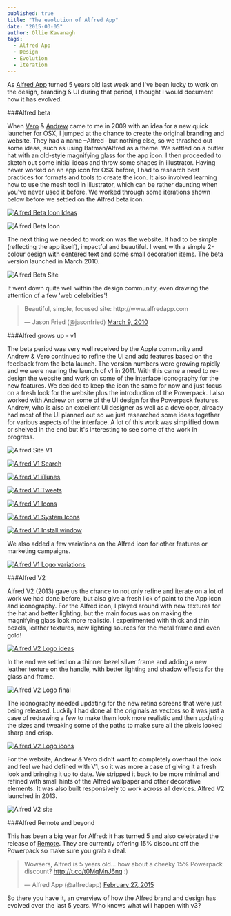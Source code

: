 ```yaml
---
published: true
title: "The evolution of Alfred App"
date: "2015-03-05"
author: Ollie Kavanagh
tags: 
  - Alfred App
  - Design
  - Evolution
  - Iteration
---
```


As [Alfred App](http://www.alfredapp.com) turned 5 years old last week and I've been lucky to work on the design, branding & UI during that period, I thought I would document how it has evolved.

###Alfred beta

When [Vero](https://twitter.com/vero) & [Andrew](https://twitter.com/preppeller) came to me in 2009 with an idea for a new quick launcher for OSX, I jumped at the chance to create the original branding and website. They had a name –Alfred– but nothing else, so we thrashed out some ideas, such as using Batman/Alfred as a theme. We settled on a butler hat with an old-style magnifying glass for the app icon. I then proceeded to sketch out some initial ideas and throw some shapes in illustrator. Having never worked on an app icon for OSX before, I had to research best practices for formats and tools to create the icon. It also involved learning how to use the mesh tool in illustrator, which can be rather daunting when you've never used it before. We worked through some iterations shown below before we settled on the Alfred beta icon.

<a href="https://dl.dropboxusercontent.com/u/728469/capra-blog-posts/alfred-icon-ideas.jpg" data-simplbox><img src="https://dl.dropboxusercontent.com/u/728469/capra-blog-posts/alfred-icon-ideas.jpg" alt="Alfred Beta Icon Ideas"></a>

<img src="https://dl.dropboxusercontent.com/u/728469/capra-blog-posts/alfred-icon-beta.jpg" alt="Alfred Beta Icon">

The next thing we needed to work on was the website. It had to be simple (reflecting the app itself), impactful and beautiful. I went with a simple 2-colour design with centered text and some small decoration items.  The beta version launched in March 2010.

<img src="https://dl.dropboxusercontent.com/u/728469/capra-blog-posts/alfred-beta-site.jpg" alt="Alfred Beta Site">

It went down quite well within the design community, even drawing the attention of a few 'web celebrities'!

<blockquote class="twitter-tweet" lang="en"><p>Beautiful, simple, focused site: http://www.alfredapp.com</p>&mdash; Jason Fried (@jasonfried) <a href="https://twitter.com/jasonfried/status/10207292828">March 9, 2010</a></blockquote>

###Alfred grows up - v1

The beta period was very well received by the Apple community and Andrew & Vero continued to refine the UI and add features based on the feedback from the beta launch. The version numbers were growing rapidly and we were nearing the launch of v1 in 2011. With this came a need to re-design the website and work on some of the interface iconography for the new features. We decided to keep the icon the same for now and just focus on a fresh look for the website plus the introduction of the Powerpack. I also worked with Andrew on some of the UI design for the Powerpack features. Andrew, who is also an excellent UI designer as well as a developer, already had most of the UI planned out so we just researched some ideas together for various aspects of the interface. A lot of this work was simplified down or shelved in the end but it's interesting to see some of the work in progress.

<img src="https://dl.dropboxusercontent.com/u/728469/capra-blog-posts/alfred-v1-site.jpg" alt="Alfred Site V1">

<a href="https://dl.dropboxusercontent.com/u/728469/capra-blog-posts/app-improvements-search.jpg" data-simplbox><img src="https://dl.dropboxusercontent.com/u/728469/capra-blog-posts/app-improvements-search.jpg" alt="Alfred V1 Search"></a>

<a href="https://dl.dropboxusercontent.com/u/728469/capra-blog-posts/app-improvements-itunes.jpg" data-simplbox><img src="https://dl.dropboxusercontent.com/u/728469/capra-blog-posts/app-improvements-itunes.jpg" alt="Alfred V1 iTunes"></a>

<a href="https://dl.dropboxusercontent.com/u/728469/capra-blog-posts/app-improvements-tweets.jpg" data-simplbox><img src="https://dl.dropboxusercontent.com/u/728469/capra-blog-posts/app-improvements-tweets.jpg" alt="Alfred V1 Tweets"></a>

<a href="https://dl.dropboxusercontent.com/u/728469/capra-blog-posts/alfred-v1-icons.jpg" data-simplbox><img src="https://dl.dropboxusercontent.com/u/728469/capra-blog-posts/alfred-v1-icons.jpg" alt="Alfred V1 Icons"></a>

<a href="https://dl.dropboxusercontent.com/u/728469/capra-blog-posts/alfred-v1-system-icons.jpg" data-simplbox><img src="https://dl.dropboxusercontent.com/u/728469/capra-blog-posts/alfred-v1-system-icons.jpg" alt="Alfred V1 System Icons"></a>

<a href="https://dl.dropboxusercontent.com/u/728469/capra-blog-posts/install-window.jpg" data-simplbox><img src="https://dl.dropboxusercontent.com/u/728469/capra-blog-posts/install-window.jpg" alt="Alfred V1 Install window"></a>

We also added a few variations on the Alfred icon for other features or marketing campaigns.

<a href="https://dl.dropboxusercontent.com/u/728469/capra-blog-posts/alfred-v1-logo-variations.jpg" data-simplbox><img src="https://dl.dropboxusercontent.com/u/728469/capra-blog-posts/alfred-v1-logo-variations.jpg" alt="Alfred V1 Logo variations"></a>

###Alfred V2

Alfred V2 (2013) gave us the chance to not only refine and iterate on a lot of work we had done before, but also give a fresh lick of paint to the App icon and iconography. For the Alfred icon, I played around with new textures for the hat and better lighting, but the main focus was on making the magnifying glass look more realistic. I experimented with thick and thin bezels, leather textures, new lighting sources for the metal frame and even gold!

<a href="https://dl.dropboxusercontent.com/u/728469/capra-blog-posts/alfred-v2-logo-ideas.jpg" data-simplbox><img src="https://dl.dropboxusercontent.com/u/728469/capra-blog-posts/alfred-v2-logo-ideas.jpg" alt="Alfred V2 Logo ideas"></a>

In the end we settled on a thinner bezel silver frame and adding a new leather texture on the handle, with better lighting and shadow effects for the glass and frame. 

<img src="https://dl.dropboxusercontent.com/u/728469/capra-blog-posts/alfred-v2-logo-final.jpg" alt="Alfred V2 Logo final">

The iconography needed updating for the new retina screens that were just being released. Luckily I had done all the originals as vectors so it was just a case of redrawing a few to make them look more realistic and then updating the sizes and tweaking some of the paths to make sure all the pixels looked sharp and crisp.

<a href="https://dl.dropboxusercontent.com/u/728469/capra-blog-posts/alfred-v2-icons.jpg" data-simplbox><img src="https://dl.dropboxusercontent.com/u/728469/capra-blog-posts/alfred-v2-icons.jpg" alt="Alfred V2 Logo icons"></a>

For the website, Andrew & Vero didn't want to completely overhaul the look and feel we had defined with V1, so it was more a case of giving it a fresh look and bringing it up to date. We stripped it back to be  more minimal and refined with small hints of the Alfred wallpaper and other decorative elements. It was also built responsively to work across all devices.  Alfred V2 launched in 2013.

<img src="https://dl.dropboxusercontent.com/u/728469/capra-blog-posts/alfred-v2-site.jpg" alt="Alfred V2 site">

###Alfred Remote and beyond

This has been a big year for Alfred: it has turned 5 and also celebrated the release of [Remote](https://www.alfredapp.com/remote). They are currently offering 15% discount off the Powerpack so make sure you grab a deal.

<blockquote class="twitter-tweet" lang="en"><p>Wowsers, Alfred is 5 years old... how about a cheeky 15% Powerpack discount? <a href="http://t.co/t0MqMnJ6nq">http://t.co/t0MqMnJ6nq</a> :)</p>&mdash; Alfred App (@alfredapp) <a href="https://twitter.com/alfredapp/status/571354850065289216">February 27, 2015</a></blockquote>

So there you have it, an overview of how the Alfred brand and design has evolved over the last 5 years. Who knows what will happen with v3?
